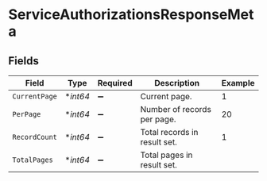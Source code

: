 # ServiceAuthorizationsResponseMeta


## Fields

| Field                        | Type                         | Required                     | Description                  | Example                      |
| ---------------------------- | ---------------------------- | ---------------------------- | ---------------------------- | ---------------------------- |
| `CurrentPage`                | **int64*                     | :heavy_minus_sign:           | Current page.                | 1                            |
| `PerPage`                    | **int64*                     | :heavy_minus_sign:           | Number of records per page.  | 20                           |
| `RecordCount`                | **int64*                     | :heavy_minus_sign:           | Total records in result set. | 1                            |
| `TotalPages`                 | **int64*                     | :heavy_minus_sign:           | Total pages in result set.   |                              |